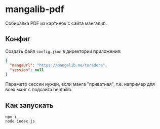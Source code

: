 # mangalib-pdf

Собиралка PDF из картинок с сайта мангалиб.

## Конфиг

Создать файл `config.json` в директории приложения:

```json
{
  "mangaUrl": "https://mangalib.me/toradora",
  "session": null
}
```

Параметр сессии нужен, если манга "приватная", т.е. например для всех манг с подсайта hentailib.

## Как запускать

```
npm i
node index.js
```

